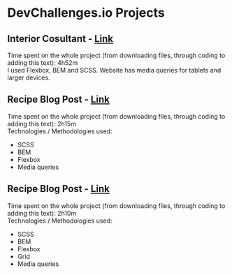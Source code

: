 # DevChallenges.io Projects

## Interior Cosultant - [Link](https://mateuszrosiak.github.io/DevChallenges.io/3-interior-consultant)
Time spent on the whole project (from downloading files, through coding to adding this text): 4h52m  
I used Flexbox, BEM and SCSS. Website has media queries for tablets and larger devices.  
  
## Recipe Blog Post - [Link](https://mateuszrosiak.github.io/DevChallenges.io/4-recipe-blog/)
Time spent on the whole project (from downloading files, through coding to adding this text): 2h15m  
Technologies / Methodologies used:
* SCSS
* BEM
* Flexbox
* Media queries

## Recipe Blog Post - [Link](https://mateuszrosiak.github.io/DevChallenges.io/5-my-gallery/)
Time spent on the whole project (from downloading files, through coding to adding this text): 2h10m  
Technologies / Methodologies used:
* SCSS
* BEM
* Flexbox
* Grid
* Media queries